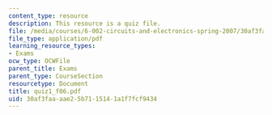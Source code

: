 ```yaml
---
content_type: resource
description: This resource is a quiz file.
file: /media/courses/6-002-circuits-and-electronics-spring-2007/30af3faaaae25b7115141a1f7fcf9434_quiz1_f06.pdf
file_type: application/pdf
learning_resource_types:
- Exams
ocw_type: OCWFile
parent_title: Exams
parent_type: CourseSection
resourcetype: Document
title: quiz1_f06.pdf
uid: 30af3faa-aae2-5b71-1514-1a1f7fcf9434
---
```

